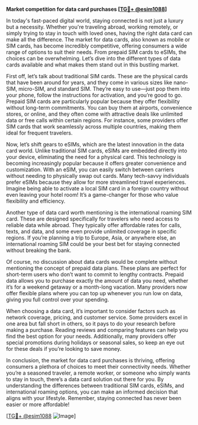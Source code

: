 **Market competition for data card purchases [[TG💪+ @esim1088](https://t.me/s/esim1088)]**

In today's fast-paced digital world, staying connected is not just a luxury but a necessity. Whether you're traveling abroad, working remotely, or simply trying to stay in touch with loved ones, having the right data card can make all the difference. The market for data cards, also known as mobile or SIM cards, has become incredibly competitive, offering consumers a wide range of options to suit their needs. From prepaid SIM cards to eSIMs, the choices can be overwhelming. Let’s dive into the different types of data cards available and what makes them stand out in this bustling market.

First off, let’s talk about traditional SIM cards. These are the physical cards that have been around for years, and they come in various sizes like nano-SIM, micro-SIM, and standard SIM. They’re easy to use—just pop them into your phone, follow the instructions for activation, and you’re good to go. Prepaid SIM cards are particularly popular because they offer flexibility without long-term commitments. You can buy them at airports, convenience stores, or online, and they often come with attractive deals like unlimited data or free calls within certain regions. For instance, some providers offer SIM cards that work seamlessly across multiple countries, making them ideal for frequent travelers.

Now, let’s shift gears to eSIMs, which are the latest innovation in the data card world. Unlike traditional SIM cards, eSIMs are embedded directly into your device, eliminating the need for a physical card. This technology is becoming increasingly popular because it offers greater convenience and customization. With an eSIM, you can easily switch between carriers without needing to physically swap out cards. Many tech-savvy individuals prefer eSIMs because they allow for more streamlined travel experiences. Imagine being able to activate a local SIM card in a foreign country without even leaving your hotel room! It’s a game-changer for those who value flexibility and efficiency.

Another type of data card worth mentioning is the international roaming SIM card. These are designed specifically for travelers who need access to reliable data while abroad. They typically offer affordable rates for calls, texts, and data, and some even provide unlimited coverage in specific regions. If you’re planning a trip to Europe, Asia, or anywhere else, an international roaming SIM could be your best bet for staying connected without breaking the bank.

Of course, no discussion about data cards would be complete without mentioning the concept of prepaid data plans. These plans are perfect for short-term users who don’t want to commit to lengthy contracts. Prepaid data allows you to purchase exactly the amount of data you need, whether it’s for a weekend getaway or a month-long vacation. Many providers now offer flexible plans where you can top up whenever you run low on data, giving you full control over your spending.

When choosing a data card, it’s important to consider factors such as network coverage, pricing, and customer service. Some providers excel in one area but fall short in others, so it pays to do your research before making a purchase. Reading reviews and comparing features can help you find the best option for your needs. Additionally, many providers offer special promotions during holidays or seasonal sales, so keep an eye out for these deals if you’re looking to save money.

In conclusion, the market for data card purchases is thriving, offering consumers a plethora of choices to meet their connectivity needs. Whether you’re a seasoned traveler, a remote worker, or someone who simply wants to stay in touch, there’s a data card solution out there for you. By understanding the differences between traditional SIM cards, eSIMs, and international roaming options, you can make an informed decision that aligns with your lifestyle. Remember, staying connected has never been easier or more affordable!

[[TG💪+ @esim1088](https://t.me/s/esim1088) ![Image](https://i.postimg.cc/Y0z9fWf4/image.png)]